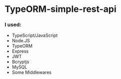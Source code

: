 # TypeORM-simple-rest-api

### I used:
* TypeScript/JavaScript
* Node.JS
* TypeORM
* Express
* JWT
* Bcryptjs
* MySQL
* Some Middlewares
